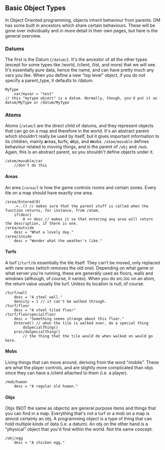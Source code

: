 ## Basic Object Types
In Object Oriented programming, objects inherit behaviour from parents. DM has some built in ancestors which share certain behaviours. These will be gone over individually and in more detail in their own pages, but here is the general overview.
### Datums
The first is the Datum (`/datum/`). It's the ancestor of all the other types (except for some types like /world, /client, /list, and more) that we will see. It's essentially pure data, hence the name, and can have pretty much any vars you like. When you define a new "top level" object, if you do not specify a parent_type, it defaults to /datum.
```dm
MyType
	var/myvar = "test"
// this "mytype object" is a datum. Normally, though, you'd put it as datum/MyType or /datum/MyType
```
### Atoms
Atoms (`/atom/`) are the direct child of datums, and they represent objects that can go on a map and therefore in the world. It's an abstract parent which shouldn't really be used by itself, but it gives important information to its children, mainly **a**reas, **t**urfs, **o**bjs, and **m**obs.
`/atom/movable` defines behaviour related to moving things, and is the parent of `/obj` and `/mob`. Again, this is an abstract parent, so you shouldn't define objects under it.
```dm
/atom/movable/car
	//don't do this
```
#### Areas
An area (`/area/`) is how the game controls rooms and certain zones. Every tile on a map should have exactly one area.
```dm
/area/Entered(O)
	.=..() // makes sure that the parent stuff is called when the function returns, for instance, from /atom.
	if(desc)
		O << desc // makes it so that entering any area will return the description, if there is one.
/area/outside
	desc = "What a lovely day."
/area/inside
	desc = "Wonder what the weather's like."
```
#### Turfs
A turf (`/turf/`is essentially the tile itself. They can't be moved, only replaced with new ones (which removes the old one). Depending on what game or what server you're running, these are generally used as floors, walls and windows (although, of course, it varies).
When you do src.loc on an atom, the return value usually the turf. Unless its location is null, of course.
```dm
/turf/wall
	desc = "A steel wall."
	density = 1 // it can't be walked through.
/turf/floor
	desc = "A steel tiled floor"
/turf/floorspecialfloor
	desc = "Something seems strange about this floor."
	Entered() // when the tile is walked over, do a special thing
		doSpecialThing()
	proc/doSpecialThing()
		// the thing that the tile would do when walked on would go here.
```
#### Mobs
Living things that can move around, deriving from the word "mobile". These are what the player controls, and are slightly more complicated than objs since they can have a /client attached to them (i.e. a player).
```dm
/mob/human
	desc = "A regular old human."
```
#### Objs
Objs (NOT the same as objects) are general purpose items and things that you can find in a map. Everything that's not a turf or a mob on a map is almost certainly an obj.
A programming object is a type of thing that can hold multiple kinds of data (i.e. a datum). An obj on the other hand is a "physical" object that you'd find within the world. Not the same concept.
```dm
/obj/egg
	desc = "A chicken egg."
```
